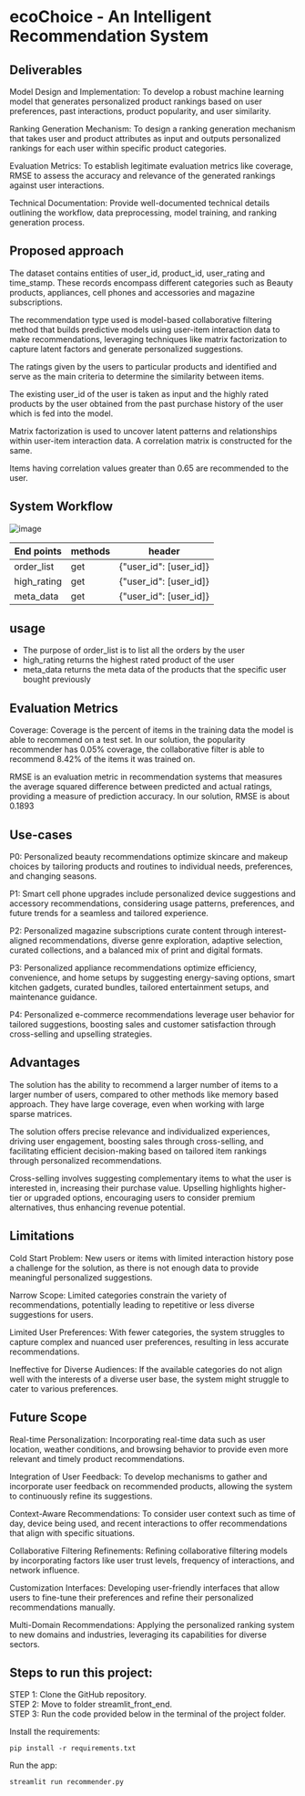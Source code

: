 # ecoChoice - An Intelligent Recommendation System  

## Deliverables  
Model Design and Implementation: To develop a robust machine learning model that generates personalized product rankings based on user preferences, past interactions, product popularity, and user similarity.  

Ranking Generation Mechanism: To design a ranking generation mechanism that takes user and product attributes as input and outputs personalized rankings for each user within specific product categories.  

Evaluation Metrics: To establish legitimate evaluation metrics like coverage, RMSE to assess the accuracy and relevance of the generated rankings against user interactions.  

Technical Documentation: Provide well-documented technical details outlining the workflow, data preprocessing, model training, and ranking generation process.  


## Proposed approach

The dataset contains entities of user_id, product_id, user_rating and time_stamp. These records encompass different categories such as Beauty products, appliances, cell phones and accessories and magazine subscriptions.

The recommendation type used is model-based collaborative filtering method that builds predictive models using user-item interaction data to make recommendations, leveraging techniques like matrix factorization to capture latent factors and generate personalized suggestions.

The ratings given by the users to particular products and identified and serve as the main criteria to determine the similarity between items.

The existing user_id of the user is taken as input and the highly rated products by the user obtained from the past purchase history of the user which is fed into the model.

Matrix factorization is used to uncover latent patterns and relationships within user-item interaction data. A correlation matrix is constructed for the same.

Items having correlation values greater than 0.65 are recommended to the user.  

## System Workflow  

![image](https://github.com/dheerajgajula02/flipkart_grid/assets/80829447/f152621d-632f-45ef-a885-59d8a6ed55a2)

| End points  | methods | header |
| ------------- | ------------- | -------|
| order_list  | get  | {"user_id": [user_id]}
| high_rating  | get  | {"user_id": [user_id]}
| meta_data | get | {"user_id": [user_id]}

## usage
- The purpose of order_list is to list all the orders by the user
- high_rating returns the highest rated product of the user
- meta_data returns the meta data of the products that the specific user bought previously 

## Evaluation Metrics

Coverage: Coverage is the percent of items in the training data the model is able to recommend on a test set. In our solution, the popularity recommender has 0.05% coverage, the collaborative filter is able to recommend 8.42% of the items it was trained on.

RMSE is an evaluation metric in recommendation systems that measures the average squared difference between predicted and actual ratings, providing a measure of prediction accuracy. In our solution, RMSE is about 0.1893

## Use-cases  
P0: Personalized beauty recommendations optimize skincare and makeup choices by tailoring products and routines to individual needs, preferences, and changing seasons.

P1: Smart cell phone upgrades include personalized device suggestions and accessory recommendations, considering usage patterns, preferences, and future trends for a seamless and tailored experience.

P2: Personalized magazine subscriptions curate content through interest-aligned recommendations, diverse genre exploration, adaptive selection, curated collections, and a balanced mix of print and digital formats.

P3: Personalized appliance recommendations optimize efficiency, convenience, and home setups by suggesting energy-saving options, smart kitchen gadgets, curated bundles, tailored entertainment setups, and maintenance guidance.

P4: Personalized e-commerce recommendations leverage user behavior for tailored suggestions, boosting sales and customer satisfaction through cross-selling and upselling strategies.

## Advantages

The solution has the ability to recommend a larger number of items to a larger number of users, compared to other methods like memory based approach. They have large coverage, even when working with large sparse matrices.

The solution offers precise relevance and individualized experiences, driving user engagement, boosting sales through cross-selling, and facilitating efficient decision-making based on tailored item rankings through personalized recommendations.

Cross-selling involves suggesting complementary items to what the user is interested in, increasing their purchase value. Upselling highlights higher-tier or upgraded options, encouraging users to consider premium alternatives, thus enhancing revenue potential.

## Limitations
Cold Start Problem: New users or items with limited interaction history pose a challenge for the solution, as there is not enough data to provide meaningful personalized suggestions.

Narrow Scope: Limited categories constrain the variety of recommendations, potentially leading to repetitive or less diverse suggestions for users.

Limited User Preferences: With fewer categories, the system struggles to capture complex and nuanced user preferences, resulting in less accurate recommendations.

Ineffective for Diverse Audiences: If the available categories do not align well with the interests of a diverse user base, the system might struggle to cater to various preferences.

## Future Scope
Real-time Personalization: Incorporating real-time data such as user location, weather conditions, and browsing behavior to provide even more relevant and timely product recommendations.

Integration of User Feedback: To develop mechanisms to gather and incorporate user feedback on recommended products, allowing the system to continuously refine its suggestions.

Context-Aware Recommendations: To consider user context such as time of day, device being used, and recent interactions to offer recommendations that align with specific situations.

Collaborative Filtering Refinements: Refining collaborative filtering models by incorporating factors like user trust levels, frequency of interactions, and network influence.

Customization Interfaces: Developing user-friendly interfaces that allow users to fine-tune their preferences and refine their personalized recommendations manually.

Multi-Domain Recommendations:  Applying the personalized ranking system to new domains and industries, leveraging its capabilities for diverse sectors.

## Steps to run this project:  
STEP 1: Clone the GitHub repository.  
STEP 2: Move to folder streamlit_front_end.  
STEP 3: Run the code provided below in the terminal of the project folder.

Install the requirements:
```
pip install -r requirements.txt
```

Run the app:
```
streamlit run recommender.py
```







